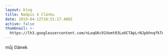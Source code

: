 ```yaml
---
layout: blog
title: Nadpis 4 článku
date: 2019-04-12T18:51:17.400Z
active: false
thumbnail: >-
  https://lh3.googleusercontent.com/nLoqGKc91Xomt03Lo6CTApLrNJpbhnqfkTewxSiKiprg6poZqqxv3AaeIzPlVOvBPLoYV8kPzon4J4KB7kvBCyYAUURu4tufEnaJguGb074gBQPmEvPQIx5NYJknUBpY2DmZEPBl05v3SYjAUDJlcg0XlrbMReOYly0WeeR4GcRg-ODGNBS3wuEsV5MCIVyAZ3-RMUlDR3pN_h0I5dkfHATaJIxfgyGTV2j1-lRnsz4LYlkiAoKxfl8QyUnTiMNsTA31MbgxrgvKM9s6KGHIzx4cBpZz32FRRQdqTCjavZW6YkkuchRn49UCNw-nj6S2gbRjDqSqa_bCD8WdfFVxOkdGrCAVd-Bc1VL0EKEaG29DI_YHX-OPd3aAlaFQ6vKtwQYdiKrnwLQpWDgAGPbDxxwEZqpbxlL5L0nuE7Ujku2Kq33XSUwSLKFLgyyrXvv9Je-OJKJzTGNcZ_2hkOk-dgeEH4HWHVYV6iYLRYzTj9GmmLbU8Ec810EZjlB7w-hdMKjVj-qLBpVebx2mokzJ0yC1hJ-Jzk4rkD_W-bBqpZlwBq5ug3-iyz7XasPXZa5_O7AxBUXxEQZWYIr29VFbSh6RH4voHqglhp43yYqE7kPsqHRmohlgTBwZZjaRgVdBk3IrWvuBszaNSWfykI7fQYajJK2m2EVkDK13LQcHxaY3PQuzFk9WSZMI37zKISZRGQw73J44Q-HjxhAAbA-qkpWpJg=w477-h358-no
---
```

můj článek
